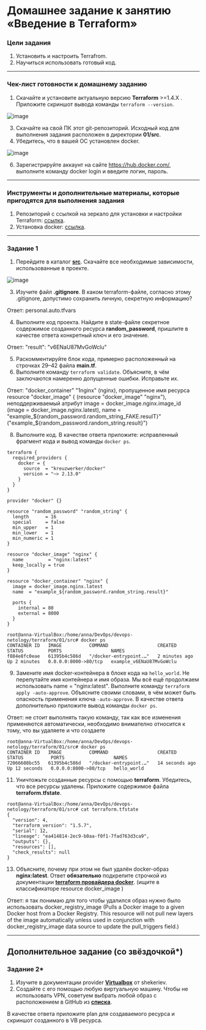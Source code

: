 # Домашнее задание к занятию «Введение в Terraform»

### Цели задания

1. Установить и настроить Terrafrom.
2. Научиться использовать готовый код.

------

### Чек-лист готовности к домашнему заданию

1. Скачайте и установите актуальную версию **Terraform** >=1.4.X . Приложите скриншот вывода команды ```terraform --version```.

![image](https://github.com/YoungHacker1912/devops-netology/assets/93939433/0acb2bea-5127-41dd-8274-009a8d6578c6)

3. Скачайте на свой ПК этот git-репозиторий. Исходный код для выполнения задания расположен в директории **01/src**.
4. Убедитесь, что в вашей ОС установлен docker.

![image](https://github.com/YoungHacker1912/devops-netology/assets/93939433/77413e55-ca45-4712-98de-8679d554048d)

6. Зарегистрируйте аккаунт на сайте https://hub.docker.com/, выполните команду docker login и введите логин, пароль.

------

### Инструменты и дополнительные материалы, которые пригодятся для выполнения задания

1. Репозиторий с ссылкой на зеркало для установки и настройки Terraform: [ссылка](https://github.com/netology-code/devops-materials).
2. Установка docker: [ссылка](https://docs.docker.com/engine/install/ubuntu/). 
------

### Задание 1

1. Перейдите в каталог [**src**](https://github.com/netology-code/ter-homeworks/tree/main/01/src). Скачайте все необходимые зависимости, использованные в проекте.

![image](https://github.com/YoungHacker1912/devops-netology/assets/93939433/09e13c9f-3cb5-49ee-9005-f1fbaa651c75)

 
3. Изучите файл **.gitignore**. В каком terraform-файле, согласно этому .gitignore, допустимо сохранить личную, секретную информацию?

Ответ: personal.auto.tfvars

4. Выполните код проекта. Найдите в state-файле секретное содержимое созданного ресурса **random_password**, пришлите в качестве ответа конкретный ключ и его значение.

Ответ: "result": "v6ENaU87MvGoWclu"

5. Раскомментируйте блок кода, примерно расположенный на строчках 29–42 файла **main.tf**.
6. Выполните команду ```terraform validate```. Объясните, в чём заключаются намеренно допущенные ошибки. Исправьте их.

Ответ: "docker_container" "1nginx" (nginx), пропущенное имя ресурса resource "docker_image" { (resource "docker_image" "nginx"), неподдерживаемый атрибут image = docker_image.nginx.image_id (image = docker_image.nginx.latest), name  = "example_${random_password.random_string_FAKE.resulT}" ("example_${random_password.random_string.result}")
  
8. Выполните код. В качестве ответа приложите: исправленный фрагмент кода и вывод команды ```docker ps```.

```
terraform {
  required_providers {
    docker = {
      source  = "kreuzwerker/docker"
      version = "~> 2.13.0"
    }
  }
}

provider "docker" {}

resource "random_password" "random_string" {
  length      = 16
  special     = false
  min_upper   = 1
  min_lower   = 1
  min_numeric = 1
}

resource "docker_image" "nginx" {
  name         = "nginx:latest"
  keep_locally = true
}

resource "docker_container" "nginx" {
  image = docker_image.nginx.latest
  name  = "example_${random_password.random_string.result}"

  ports {
    internal = 80
    external = 8000
  }
}

```

```
root@anna-VirtualBox:/home/anna/DevOps/devops-netology/terraform/01/src# docker ps
CONTAINER ID   IMAGE          COMMAND                  CREATED         STATUS         PORTS                  NAMES
f884e8fc0eae   61395b4c586d   "/docker-entrypoint.…"   2 minutes ago   Up 2 minutes   0.0.0.0:8000->80/tcp   example_v6ENaU87MvGoWclu
```

9. Замените имя docker-контейнера в блоке кода на ```hello_world```. Не перепутайте имя контейнера и имя образа. Мы всё ещё продолжаем использовать name = "nginx:latest". Выполните команду ```terraform apply -auto-approve```.
Объясните своими словами, в чём может быть опасность применения ключа  ```-auto-approve```. В качестве ответа дополнительно приложите вывод команды ```docker ps```.

Ответ: не стоит выполнять такую команду, так как все изменения применяются автоматически, необходимо внимателно относится к тому, что вы удаляете и что создаете

```
root@anna-VirtualBox:/home/anna/DevOps/devops-netology/terraform/01/src# docker ps
CONTAINER ID   IMAGE          COMMAND                  CREATED          STATUS          PORTS                  NAMES
72066608bc55   61395b4c586d   "/docker-entrypoint.…"   14 seconds ago   Up 12 seconds   0.0.0.0:8000->80/tcp   hello_world
```

11. Уничтожьте созданные ресурсы с помощью **terraform**. Убедитесь, что все ресурсы удалены. Приложите содержимое файла **terraform.tfstate**.

```
root@anna-VirtualBox:/home/anna/DevOps/devops-netology/terraform/01/src# cat terraform.tfstate
{
  "version": 4,
  "terraform_version": "1.5.7",
  "serial": 12,
  "lineage": "ea414814-2ec9-b0aa-f0f1-7fad763d3ca9",
  "outputs": {},
  "resources": [],
  "check_results": null
}
```
     
13. Объясните, почему при этом не был удалён docker-образ **nginx:latest**. Ответ **обязательно** подкрепите строчкой из документации [**terraform провайдера docker**](https://docs.comcloud.xyz/providers/kreuzwerker/docker/latest/docs).  (ищите в классификаторе resource docker_image )

Ответ: я так понимаю для того чтобы удалился образ нужно было использовать docker_registry_image (Pulls a Docker image to a given Docker host from a Docker Registry. This resource will not pull new layers of the image automatically unless used in conjunction with docker_registry_image data source to update the pull_triggers field.)

------

## Дополнительное задание (со звёздочкой*)

### Задание 2*

1. Изучите в документации provider [**Virtualbox**](https://docs.comcloud.xyz/providers/shekeriev/virtualbox/latest/docs) от 
shekeriev.
2. Создайте с его помощью любую виртуальную машину. Чтобы не использовать VPN, советуем выбрать любой образ с расположением в GitHub из [**списка**](https://www.vagrantbox.es/).

В качестве ответа приложите plan для создаваемого ресурса и скриншот созданного в VB ресурса. 
